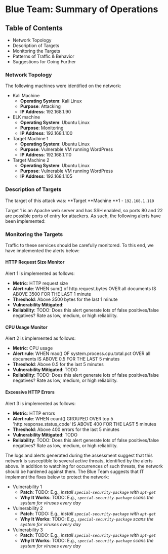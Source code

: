 # Blue Team: Summary of Operations

## Table of Contents
- Network Topology
- Description of Targets
- Monitoring the Targets
- Patterns of Traffic & Behavior
- Suggestions for Going Further

### Network Topology

The following machines were identified on the network:
- Kali Machine
  - **Operating System**: Kali Linux
  - **Purpose**: Attacking
  - **IP Address**: 192.168.1.90
- ELK machine
  - **Operating System**: Ubuntu Linux
  - **Purpose**: Monitoring
  - **IP Address**: 192.168.1.100
- Target Machine 1
  - **Operating System**: Ubuntu Linux
  - **Purpose**: Vulnerable VM running WordPress
  - **IP Address**: 192.168.1.110
- Target Machine 2
  - **Operating System**: Ubuntu Linux
  - **Purpose**: Vulnerable VM running WordPress
  - **IP Address**: 192.168.1.105

### Description of Targets

The target of this attack was: **Target **Machine **1 - `192.168.1.110`

Target 1 is an Apache web server and has SSH enabled, so ports 80 and 22 are possible ports of entry for attackers. As such, the following alerts have been implemented:

### Monitoring the Targets

Traffic to these services should be carefully monitored. To this end, we have implemented the alerts below:

#### HTTP Request Size Monitor
Alert 1 is implemented as follows:
  - **Metric**: HTTP request size
  - **Alert rule**: WHEN sum() of http.request.bytes OVER all documents IS ABOVE 3500 FOR THE LAST 1 minute
  - **Threshold**: Above 3500 bytes for the last 1 minute
  - **Vulnerability Mitigated**: 
  - **Reliability**: TODO: Does this alert generate lots of false positives/false negatives? Rate as low, medium, or high reliability.

#### CPU Usage Monitor
Alert 2 is implemented as follows:
  - **Metric**: CPU usage
  - **Alert rule**: WHEN max() OF system.process.cpu.total.pct OVER all documents IS ABOVE 0.5 FOR THE LAST 5 minutes
  - **Threshold**: Above 0.5 for the last 5 minutes
  - **Vulnerability Mitigated**: TODO
  - **Reliability**: TODO: Does this alert generate lots of false positives/false negatives? Rate as low, medium, or high reliability.

#### Excessive HTTP Errors
Alert 3 is implemented as follows:
  - **Metric**: HTTP errors
  - **Alert rule**: WHEN count() GROUPED OVER top 5 'http.response.status_code' IS ABOVE 400 FOR THE LAST 5 minutes
  - **Threshold**: Above 400 errors for the last 5 minutes
  - **Vulnerability Mitigated**: TODO
  - **Reliability**: TODO: Does this alert generate lots of false positives/false negatives? Rate as low, medium, or high reliability.

The logs and alerts generated during the assessment suggest that this network is susceptible to several active threats, identified by the alerts above. In addition to watching for occurrences of such threats, the network should be hardened against them. The Blue Team suggests that IT implement the fixes below to protect the network:
- Vulnerability 1
  - **Patch**: TODO: E.g., _install `special-security-package` with `apt-get`_
  - **Why It Works**: TODO: E.g., _`special-security-package` scans the system for viruses every day_
- Vulnerability 2
  - **Patch**: TODO: E.g., _install `special-security-package` with `apt-get`_
  - **Why It Works**: TODO: E.g., _`special-security-package` scans the system for viruses every day_
- Vulnerability 3
  - **Patch**: TODO: E.g., _install `special-security-package` with `apt-get`_
  - **Why It Works**: TODO: E.g., _`special-security-package` scans the system for viruses every day_
